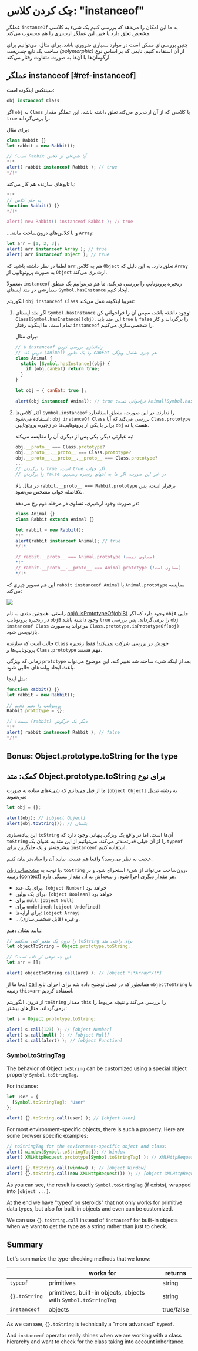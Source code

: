 # چک کردن کلاس: "instanceof"

عملگر `instanceOf` به ما این امکان را می‌دهد که بررسی کنیم یک شیء به کلاسی مشخص تعلق دارد یا خیر. این عملگر ارث‌بری را هم محسوب می‌کند.

چنین بررسی‌ای ممکن است در موارد بسیاری ضروری باشد. برای مثال، می‌توانیم برای ساخت یک تابع *چندریخت (polymorphic)* از آن استفاده کنیم، تابعی که بر اساس نوع آرگومان‌ها با آن‌ها به صورت متفاوت رفتار می‌کند.

## عملگر instanceof [#ref-instanceof]

سینتکس اینگونه است:
```js
obj instanceof Class
```

اگر `obj` به `Class` یا کلاسی که از آن ارث‌بری می‌کند تعلق داشته باشد، این عملگر مقدار `true` را برمی‌گرداند.

برای مثال:

```js run
class Rabbit {}
let rabbit = new Rabbit();

// است؟ Rabbit آیا شیءای از کلاس
*!*
alert( rabbit instanceof Rabbit ); // true
*/!*
```

با تابع‌های سازنده هم کار می‌کند:

```js run
*!*
// به جای کلاس
function Rabbit() {}
*/!*

alert( new Rabbit() instanceof Rabbit ); // true
```

...و با کلاس‌های درون‌ساخت مانند `Array`:

```js run
let arr = [1, 2, 3];
alert( arr instanceof Array ); // true
alert( arr instanceof Object ); // true
```

لطفا در نظر داشته باشید که `arr` هم به کلاس `Object` تعلق دارد. به این دلیل که `Array` به صورت پروتوتایپی از `Object` ارث‌بری می‌کند.

معمولا، `instanceof` زنجیره پروتوتایپ را بررسی می‌کند. ما هم می‌توانیم یک منطق سفارشی در متد ایستای `Symbol.hasInstance` ایجاد کنیم.

الگوریتم `obj instanceof Class` تقریبا اینگونه عمل می‌کند:

1. اگر متد ایستای `Symbol.hasInstance` وجود داشته باشد، سپس آن را فراخوانی کن: `Class[Symbol.hasInstance](obj)`. این متد باید `true` یا `false` را برگرداند و کار تمام است. ما اینگونه رفتار `instanceof` را شخصی‌سازی می‌کنیم.

    برای مثال:

    ```js run
    // تا instanceof راه‌اندازی بررسی کردن
    // فرض کند (animal) را یک جانور canEat هر چیزی شامل ویژگی
    class Animal {
      static [Symbol.hasInstance](obj) {
        if (obj.canEat) return true;
      }
    }

    let obj = { canEat: true };

    alert(obj instanceof Animal); // true :فراخوانی شده Animal[Symbol.hasInstance](obj)
    ```

2. اکثر کلاس‌ها `Symbol.instanceof` را ندارند. در این صورت، منطق استاندارد استفاده می‌شود: `obj instanceOf Class` بررسی می‌کند که آیا `Class.prototype` برابر با یکی از پروتوتایپ‌ها در زجیره پروتوتایپی `obj` هست یا نه.

    به عبارتی دیگر، یکی پس از دیگری آن را مقایسه می‌کند:
    ```js
    obj.__proto__ === Class.prototype?
    obj.__proto__.__proto__ === Class.prototype?
    obj.__proto__.__proto__.__proto__ === Class.prototype?
    ...
    // را برگردان true ،است true اگر جواب
    // را برگردان false ،در غیر این صورت، اگر ما به انتهای زنجیره رسیدیم
    ```

    در مثال بالا `rabbit.__proto__ === Rabbit.prototype` برقرار است، پس بلافاصله جواب مشخص می‌شود.

    در صورت وجود ارث‌بری، تساوی در مرحله دوم رخ می‌دهد:

    ```js run
    class Animal {}
    class Rabbit extends Animal {}

    let rabbit = new Rabbit();
    *!*
    alert(rabbit instanceof Animal); // true
    */!*

    // rabbit.__proto__ === Animal.prototype (مساوی نیست)
    *!*
    // rabbit.__proto__.__proto__ === Animal.prototype (!مساوی است)
    */!*
    ```

این هم تصویر چیزی که `rabbit instanceof Animal` با `Animal.prototype` مقایسه می‌کند:

![](instanceof.svg)

راستی، همچنین متدی به نام [objA.isPrototypeOf(objB)](mdn:js/object/isPrototypeOf) وجود دارد که اگر `objA` جایی در زنجیره پروتوتایپ `objB` وجود داشته باشد `true` را برمی‌گرداند. پس بررسی `obj instanceof Class` می‌تواند به صورت `Class.prototype.isPrototypeOf(obj)` بازنویسی شود.

جالب است که سازنده `Class` خودش در بررسی شرکت نمی‌کند! فقط زنجیره پروتوتایپ‌ها و `Class.prototype` مهم هستند.

زمانی که ویژگی `prototype` بعد از اینکه شیء ساخته شد تغییر کند، این موضوع می‌تواند باعث ایجاد پیامدهای جالبی شود.

مثل اینجا:

```js run
function Rabbit() {}
let rabbit = new Rabbit();

// پروتوتایپ را تغییر دادیم
Rabbit.prototype = {};

// !نیست (rabbit) دیگر یک خرگوش
*!*
alert( rabbit instanceof Rabbit ); // false
*/!*
```

## Bonus: Object.prototype.toString for the type
## کمک: متد Object.prototype.toString برای نوع

ما از قبل می‌دانیم که شیءهای ساده به صورت `[object Object]` به رشته تبدیل می‌شوند:

```js run
let obj = {};

alert(obj); // [object Object]
alert(obj.toString()); // یکسان
```

این پیاده‌سازی `toString` آن‌ها است. اما در واقع یک ویژگی پنهانی وجود دارد که `toString` را از آن خیلی قدرتمندتر می‌کند. می‌توانیم از این متد به عنوان یک `typeof` پیشرفته‌تر و یک جایگزین برای `instanceof` استفاده کنیم.

عجیب به نظر می‌رسد؟ واقعا هم هست. بیایید آن را ساده‌تر بیان کنیم.

با توجه به [مشخصات زبان](https://tc39.github.io/ecma262/#sec-object.prototype.tostring)، `toString` درون‌ساخت می‌تواند از شیء استخراج شود و در زمینه (context) هر مقدار دیگری اجرا شود. و نتیجه‌اش به آن مقدار بستگی دارد.

- برای یک عدد، `[object Number]` خواهد بود
- برای یک بولین، `[object Boolean]` خواهد بود
- برای `null`: `[object Null]`
- برای `undefined`: `[object Undefined]`
- برای آرایه‌ها: `[object Array]`
- ...و غیره (قابل شخصی‌سازی).

بیایید نشان دهیم:

```js run
// را درون یک متغیر کپی می‌کنیم toString برای راحتی متد 
let objectToString = Object.prototype.toString;

// این چه نوعی از داده است؟
let arr = [];

alert( objectToString.call(arr) ); // [object *!*Array*/!*]
```

اینجا ما از [call](mdn:js/function/call) همانطور که در فصل [](info:call-apply-decorators) توضیح داده شد برای اجرای تابع `objectToString` با زمینه `this=arr` استفاده کردیم.

از درون، الگوریتم `toString` مقدار `this` را بررسی می‌کند و نتیجه مربوط را برمی‌گرداند. مثال‌های بیشتر:

```js run
let s = Object.prototype.toString;

alert( s.call(123) ); // [object Number]
alert( s.call(null) ); // [object Null]
alert( s.call(alert) ); // [object Function]
```

### Symbol.toStringTag

The behavior of Object `toString` can be customized using a special object property `Symbol.toStringTag`.

For instance:

```js run
let user = {
  [Symbol.toStringTag]: "User"
};

alert( {}.toString.call(user) ); // [object User]
```

For most environment-specific objects, there is such a property. Here are some browser specific examples:

```js run
// toStringTag for the environment-specific object and class:
alert( window[Symbol.toStringTag]); // Window
alert( XMLHttpRequest.prototype[Symbol.toStringTag] ); // XMLHttpRequest

alert( {}.toString.call(window) ); // [object Window]
alert( {}.toString.call(new XMLHttpRequest()) ); // [object XMLHttpRequest]
```

As you can see, the result is exactly `Symbol.toStringTag` (if exists), wrapped into `[object ...]`.

At the end we have "typeof on steroids" that not only works for primitive data types, but also for built-in objects and even can be customized.

We can use `{}.toString.call` instead of `instanceof` for built-in objects when we want to get the type as a string rather than just to check.

## Summary

Let's summarize the type-checking methods that we know:

|               | works for   |  returns      |
|---------------|-------------|---------------|
| `typeof`      | primitives  |  string       |
| `{}.toString` | primitives, built-in objects, objects with `Symbol.toStringTag`   |       string |
| `instanceof`  | objects     |  true/false   |

As we can see, `{}.toString` is technically a "more advanced" `typeof`.

And `instanceof` operator really shines when we are working with a class hierarchy and want to check for the class taking into account inheritance.
